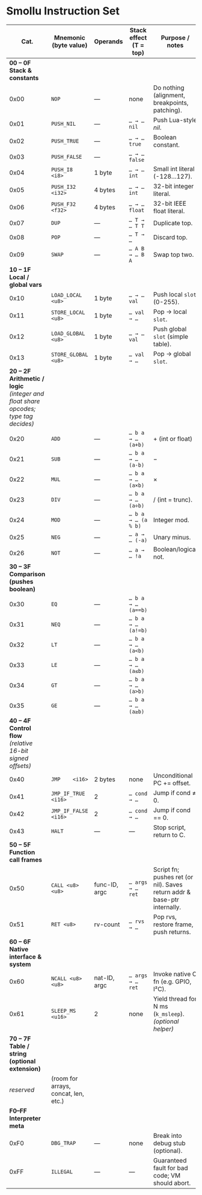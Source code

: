 # Smollu Instruction Set

| Cat.                                                                                   | Mnemonic (byte value)                | Operands      | Stack effect (T = top) | Purpose / notes                                                          |
| -------------------------------------------------------------------------------------- | ------------------------------------ | ------------- | ---------------------- | ------------------------------------------------------------------------ |
| **00 – 0F   Stack & constants**                                                        |                                      |               |                        |                                                                          |
| 0x00                                                                                   | `NOP`                                | —             | none                   | Do nothing (alignment, breakpoints, patching).                           |
| 0x01                                                                                   | `PUSH_NIL`                           | —             | `… → … nil`            | Push Lua-style *nil*.                                           |
| 0x02                                                                                   | `PUSH_TRUE`                          | —             | `… → … true`           | Boolean constant.                                                        |
| 0x03                                                                                   | `PUSH_FALSE`                         | —             | `… → … false`          |                                                                          |
| 0x04                                                                                   | `PUSH_I8   <i8>`                     | 1 byte        | `… → … int`            | Small int literal (-128…127).                                            |
| 0x05                                                                                   | `PUSH_I32 <i32>`                     | 4 bytes       | `… → … int`            | 32-bit integer literal.                                                  |
| 0x06                                                                                   | `PUSH_F32 <f32>`                     | 4 bytes       | `… → … float`          | 32-bit IEEE float literal.                                               |
| 0x07                                                                                   | `DUP`                                | —             | `… T → … T T`          | Duplicate top.                                                           |
| 0x08                                                                                   | `POP`                                | —             | `… T → …`              | Discard top.                                                             |
| 0x09                                                                                   | `SWAP`                               | —             | `… A B → … B A`        | Swap top two.                                                            |
| **10 – 1F   Local / global vars**                                                      |                                      |               |                        |                                                                          |
| 0x10                                                                                   | `LOAD_LOCAL <u8>`                    | 1 byte        | `… → … val`            | Push local `slot` (0-255).                                               |
| 0x11                                                                                   | `STORE_LOCAL <u8>`                   | 1 byte        | `… val → …`            | Pop → local `slot`.                                                      |
| 0x12                                                                                   | `LOAD_GLOBAL <u8>`                   | 1 byte        | `… → … val`            | Push global `slot` (simple table).                                       |
| 0x13                                                                                   | `STORE_GLOBAL <u8>`                  | 1 byte        | `… val → …`            | Pop → global `slot`.                                                     |
| **20 – 2F   Arithmetic / logic** *(integer and float share opcodes; type tag decides)* |                                      |               |                        |                                                                          |
| 0x20                                                                                   | `ADD`                                | —             | `… b a → … (a+b)`      | +    (int or float)                                                      |
| 0x21                                                                                   | `SUB`                                | —             | `… b a → … (a-b)`      | −                                                                        |
| 0x22                                                                                   | `MUL`                                | —             | `… b a → … (a×b)`      | ×                                                                        |
| 0x23                                                                                   | `DIV`                                | —             | `… b a → … (a÷b)`      | / (int = trunc).                                                         |
| 0x24                                                                                   | `MOD`                                | —             | `… b a → … (a % b)`    | Integer mod.                                                             |
| 0x25                                                                                   | `NEG`                                | —             | `… a → … (-a)`         | Unary minus.                                                             |
| 0x26                                                                                   | `NOT`                                | —             | `… a → … !a`           | Boolean/logical not.                                                     |
| **30 – 3F   Comparison (pushes boolean)**                                              |                                      |               |                        |                                                                          |
| 0x30                                                                                   | `EQ`                                 | —             | `… b a → … (a==b)`     |                                                                          |
| 0x31                                                                                   | `NEQ`                                | —             | `… b a → … (a!=b)`     |                                                                          |
| 0x32                                                                                   | `LT`                                 | —             | `… b a → … (a<b)`      |                                                                          |
| 0x33                                                                                   | `LE`                                 | —             | `… b a → … (a≤b)`      |                                                                          |
| 0x34                                                                                   | `GT`                                 | —             | `… b a → … (a>b)`      |                                                                          |
| 0x35                                                                                   | `GE`                                 | —             | `… b a → … (a≥b)`      |                                                                          |
| **40 – 4F   Control flow** *(relative 16-bit signed offsets)*                          |                                      |               |                        |                                                                          |
| 0x40                                                                                   | `JMP    <i16>`                       | 2 bytes       | none                   | Unconditional PC += offset.                                              |
| 0x41                                                                                   | `JMP_IF_TRUE <i16>`                  | 2             | `… cond → …`           | Jump if cond ≠ 0.                                                        |
| 0x42                                                                                   | `JMP_IF_FALSE <i16>`                 | 2             | `… cond → …`           | Jump if cond == 0.                                                       |
| 0x43                                                                                   | `HALT`                               | —             | —                      | Stop script, return to C.                                                |
| **50 – 5F   Function call frames**                                                     |                                      |               |                        |                                                                          |
| 0x50                                                                                   | `CALL <u8> <u8>`                     | func-ID, argc | `… args → … ret`       | Script fn; pushes ret (or nil). Saves return addr & base-ptr internally. |
| 0x51                                                                                   | `RET <u8>`                           | rv-count      | `… rvs → …`            | Pop rvs, restore frame, push returns.                                    |
| **60 – 6F   Native interface & system**                                                |                                      |               |                        |                                                                          |
| 0x60                                                                                   | `NCALL <u8> <u8>`                    | nat-ID, argc  | `… args → … ret`       | Invoke native C fn (e.g. GPIO, I²C).                                     |
| 0x61                                                                                   | `SLEEP_MS <u16>`                     | 2             | none                   | Yield thread for N ms (`k_msleep`). *(optional helper)*                  |
| **70 – 7F   Table / string (optional extension)**                                      |                                      |               |                        |                                                                          |
| *reserved*                                                                             | (room for arrays, concat, len, etc.) |               |                        |                                                                          |
| **F0–FF   Interpreter meta**                                                           |                                      |               |                        |                                                                          |
| 0xF0                                                                                   | `DBG_TRAP`                           | —             | none                   | Break into debug stub (optional).                                        |
| 0xFF                                                                                   | `ILLEGAL`                            | —             | —                      | Guaranteed fault for bad code; VM should abort.                          |
